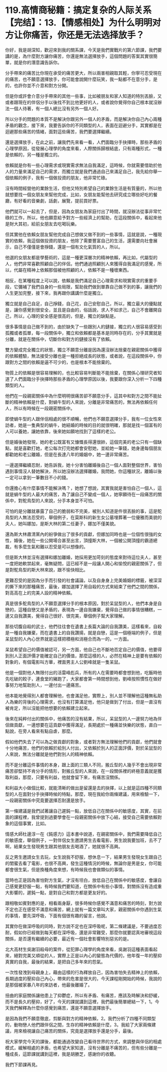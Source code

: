 # 119.高情商秘籍：搞定复杂的人际关系【完结】：13.【情感相处】为什么明明对方让你痛苦，你还是无法选择放手？

你好，我是胡深知，歡迎來到我的關系課，今天是我們實戰片的第六節課，我們要講的是，為什麼對方讓你痛苦，你還是無法選擇放手，這個問題的答案其實很簡單，就是你的潛意識告訴你。

分手帶來的痛苦比你現在承受的痛苦更大，所以兩害相親取其輕，你寧可忍受現在的痛苦，也不願意選擇放手，你可能會說開什麼玩笑，我一點都不在意分手，是的，也許你並不介意和對方分開。

但是你或許會介意分手帶來的其他一些事，比如被朋友和家人知道的特別丟臉，又或者跟現在的伴侶分手以後找不到比他更好的人，或者說你覺得你自己根本就沒辦法一個人待著，有一個人總比沒有另外一個人好。

所以分手的問題的本質不是解決你跟另外一個人的矛盾，而是解決你自己內心兩種矛盾的觀念，接下來，我要告訴你的不同類型的人，表面在迴避分手，其實都是在迴避那些痛苦的情緒，面對這些痛苦，我們要選擇繼續。

還是選擇放手，在此之前，讓我們先來看一看，人們面臨分手抉擇時，那些矛盾的心理學原因，從發展心理學的角度來看，人際關係歸根結底，只有兩種形式，一種是依賴的，另一種是獨立的。

依賴就是你有一些心理需求或現實需求無法自我滿足，這時候，你就需要借助於他人的力量來滿足自己的需求，而獨立就是我們通過自己來滿足自己，我先給你舉一個依賴的例子，我有一個做投資的朋友，他非常忙碌。

沒有時間經營他的業餘生活，但他又特別希望自己的業餘生活是有質量的，所以他就想要找一個女朋友來幫他完成，比如，女朋友能幫他去研究成立哪些好吃的餐廳，有好看的音樂劇，話劇，展覽，提前買好票。

他們就可以一起去了，但是，因為女朋友為家庭付出了時間，就沒辦法從事非常忙碌的工作，所以，他也願意給予對方一些經濟上的幫助，在這段關係中，看起來他是財大其初，給前女朋友去吃喝玩樂。

但其實他在依賴女朋友幫他完成自己想做又做不到的一些事情，這就是說，一種現實的依賴，我這個做投資的朋友，他除了需要豐富自己的生活，還需要向社會展示，自己不僅僅是會掙錢，還是一個有文化氣質的人，所以。

他選的女朋友都是學藝術的，這是一種更深層次的精神依賴，再比如，代屬型的人，他們非常喜歡照顧自己的伴侶，他們通過照顧別人來獲得自我滿足的感覺，所以，代屬在精神上依賴那個被他照顧的人，依賴不是一種壞東西。

相反，在某種程度上可以說，依賴是我們滿足自己心理需求和現實需求的重要手段，它彌補了我們自身的一些局限，幫助我們做到單靠自己做不到的事，讓我們的人生更加完整，接下來，我再跟你講講什麼是獨立。

獨立就是自己自足，自己掙錢，自己花，自己安慰自己，所以，獨立最大的優點就是，讓你感覺到很安全，並且是自由的，俗話說，求人不如求己，自己不會離開自己，所以，心理的安全感是很高的，但是，獨立的缺點是。

很多事情是自己做不到的，由於缺失了一些跟別人的鏈接，獨立的人很容易感受到孤獨或者孤單，每一段關係中，獨立和依賴都是基本是同時存在的，分手其實就是分離，就是在關係中，切斷你和對方的鏈接沒有了依賴。

雙方變成完全獨立的狀態，獨立不願意分離是因為還沒辦法捨棄在親密關係中獲得的依賴體驗，無法接受分離也是一種拒絕成長的狀態，或者說，在這段關係中，你跟對方之間的依賴是逼不可少的，也是根本不能捨棄的。

物質上的依賴是很容易理解的，也比較容易判斷能不能捨棄，在關係心理研究者知道了人們面臨分手抉擇時那些矛盾的心理學原因以後，我要跟你深入分析一下四種類型的人。

他們在一段親密關係中為什麼明明很痛苦卻不願意分手，這其中和對方之間不能扯斷的精神依賴是什麼，對蝸牛型的人來說，分離是非常痛苦的，無法再依賴任何人，所以有時候在一段親密關係中。

即使蝸牛型的人跟伴侶相處的很不順暢，他們也不願意選擇分手，我有一位女性來訪者，她是一隻典型的蝸牛，她結婚的時候的目的就很明確，那就是找一個富有的人可以養她，讓她依靠，後來她如願地找到了這樣的老公。

但是婚後她發現，她的老公既富有又慷慨長得還很帥，這個完美的老公只有一個缺點，就是喜歡打她，老公每次打完她都會安慰她，並給她一筆錢，她身邊每個朋友都勸她和老公離婚，但是在長達八年的婚姻中，她一邊非常痛苦。

一邊選擇繼續忍耐，她告訴我，她十分害怕離婚後自己一個人面對整個世界，害怕遇到事情沒人替她解決，所以她沒辦法選擇離婚，我問她，你這種狀況，離婚以後一定可以拿到一筆數目不小的錢。

你還擔心有什麼事情不能解決嗎？，她想了想說，其實我就是害怕自己一個人，這就是蝸牛型的人最大的痛苦，為了讓自己不變成一個人，她寧願待在一段痛苦的關係中，對鴕鳥型的人來說，分手本身並不可怕。

可怕的是分離就暴露了自己的脆弱和不完美，被別人知道是件很丟臉的事，這是鴕鳥型的人無法忍受的，舉個例子，在莫斯科的新生女公墓埋葬著一位優雅而美貌的夫人，她叫娜加，是斯大林的第二任妻子，娜加不僅美貌。

還為斯大林肅清黨內的紛爭做出了很多的貢獻，但娜加同時也是一位個性很強的女性，婚後，她在一些公開場合甚至出言，頂撞斯大林，一個被公開頂撞的霸道總裁，有多麼生氣和難以忍受是可以想像的。

但是斯大林並沒有選擇和娜加離婚，她採用更加苛刻的態度來對待這位夫人，甚至一度把她軟禁起來，毫無疑問，這已經不是一段讓人開心和愉悅的親密關係了，但是對鴕鳥型的斯大林來說，跟不愉快相比。

更難忍受的是因為分手而引發的社會議論，以及自身身上完美婚姻的標籤，被深深的撕下來的那種痛苦，最後，娜加選擇了用自殺的方式來結束了他們之間的關係，對高高在上的完美人設的精神依賴。

真是很多鴕鳥型的人不願意選擇分手的根本原因，對於呆鼠型的人，他們本身是自戀的，這種自戀又是矛盾的，表現為一邊自我嫌棄，覺得自己做的事情很糟糕，一邊又自我讚美，覺得自己很好、很完美，舉個例子幫大家理解。

那些切腹自殺的武士，他們往往會在遺書上長篇大論的自我讚美，這樣看來，自殺是一種自我嫌棄，而在遺書上的自我讚揚，就是自戀，這是一個極端的例子，但是呆鼠型的人內心世界就是這樣把積極和消極合而為一的，一方面。

呆鼠希望自己的價值被認可，另一方面，他自己也不斷地否定自己的價值，他要得到別人正面評價才能確定自己的價值，那麼這樣的人，必然在精神上是要有依賴的對象的，有個電影叫方華，裡面男主人公劉峰就是一隻呆鼠。

他是一個對他人無限付出的活雷峰彪兵，所有的人在需要時都會想到他，吃飯時他先吃破的餃子，連食堂的豬跑了，大家都會第一時間想到他，劉峰按照慣性在做好事努力地幫助別人，一邊付出一邊痛苦。

他本能地覺得別人都會理解他，也會滿足他，實際上，別人並不理解他這種無私助人為樂的背後的心理需求，也沒有打算滿足他，他只是做到了付出，但是一直沒有被肯定，所以沒能把他想要的依賴建立起來。

後來在純粹付出的關係中，他痛苦的沒有結果，所以，呆鼠型的人一邊努力地為伴侶做貢獻，一邊想要在這貢獻中獲得滿足，長期處於一種痛並快樂的狀態，直白一點說，在旁人看來有點自虐，那麼。

假如他們失去了可以為之做貢獻的對象，或者對方無法理解他們的貢獻，他們就會十分地痛苦，他們的依賴於給別人付出，又依賴於別人的正面評價，對於呆鼠型的人來說，無法分離就是他們對別人的精神依賴。

而不是分離這件事情的本身，跟上面的三類人不同，搬丘型的人幾乎不會出現非常痛苦卻堅持不肯分手的情形，對搬丘型的人來說，在一段關係裡的終極意義就是獲取利益，那麼，只要有利益，他就會留下來，有痛苦沒關係。

和利益大小做個比較，就能清晰的做出是留還是去的抉擇，以上就是這四種不同類型的人在面對分手抉擇時候的特點，那麼，現在我給你兩條建議，用來檢驗一下，一段親密關係中究竟要選擇忍耐還是放手。

第一條建議是我們試著讓自己遲鈍一點，放低自己在關係中的敏感度，其實，在前面的課程裡，我曾提到過要學會在一段親密關係中放下心結，接受自己需要依賴對象的這個事實，比如。

情感大師杜邊淳一在《鈍感力》這本書中說道，在親密關係中，我們需要降低自己的敏感度，舉個例子，一對伴侶女生邀請男生去看電影，男生說我要加班，去不了啊，結果女生發現男生跟其他朋友去喝酒了，她就很不高興。

反之男生邀請女生去玩，女生說我不舒服，想休息一下，結果男生發現女生跟自己的閨蜜去看了電影，也很不高興，發生這種情況的時候，無論你是男是女，你可能都會很生氣，但是換種角度來想，有時候我也會做類似的事情。

當時也正是因為害怕對方生氣，才沒有坦白，放低自己在關係中的敏感度，會讓自己感覺更舒服一點，有時候我們要知道，在關係中有些小事情，對關係沒有造成重大影響的，遲鈍一點，是對自己和對方都是更友好的。

跟相敬如賓對應的是，相看兩身厭，很多時候你感覺不滿意和痛苦的時刻，對方說不定也正在感受不滿意和痛苦，網上就有一篇文章叫大家，親密關係中你遇到生氣的事情，要先深呼吸，下面有個很有趣的留言，他說。

其實你在做深呼吸的同時，對方說不定也在深呼吸呢，第二條建議是，不要過度忍耐，假如你已經做到每天都在深呼吸，還是非常難受，那麼你就要認真地審視這段關係，是否還有繼續的必要，最近有一個社會影響特別惡劣的是。

北大高材生吳謝羽殺母的案件，從犯罪心理學的角度來看，吳謝羽這種表面看起來，絕對完美又順從的人，實際上正是以內心的變態為代價的，他年復一年的壓抑真實的自我，最後的結果，是把自己多年來的怨氣。

一次性發洩到母親身上，藉由這樣的行為釋放自己，因為害怕失去精神上的依賴，長期過度的壓抑自己內心，帶來的危害是很大的，今天課程剛開始的時候，我說的是那個被家暴八年的來訪者，他最後離婚了。

扭曲的家庭關係讓他患上了抑鬱症，所以有矛盾、有痛苦，應該及時解決和舒緩，而不是長久的壓抑，好了，今天的課就講到這裡，我們最後簡單總結一下，1。今天我們解釋為什麼你感覺到痛苦，還是不願意選擇放手。

是因為我們不願意徹底，剪斷與對方的精神依賴，2。我們分析了四種不同類型的，動物戀人他們跟伴侶之間，生存的精神依賴是什麼，3。我給了大家兩條建議，用來檢視讓自己痛苦的關係，究竟是選擇放手還是分手，最後。

祝大家學完今天的課後，都能通過改變自己看待世界的方式，來調整與伴侶的相處模式，緩解相處的矛盾，也希望大家知道，沒有分離是不痛苦的，但有些分離是一種成長，這節課就講到這裡，我是胡勝芝，感謝你的收聽。

我們下節課再見。
